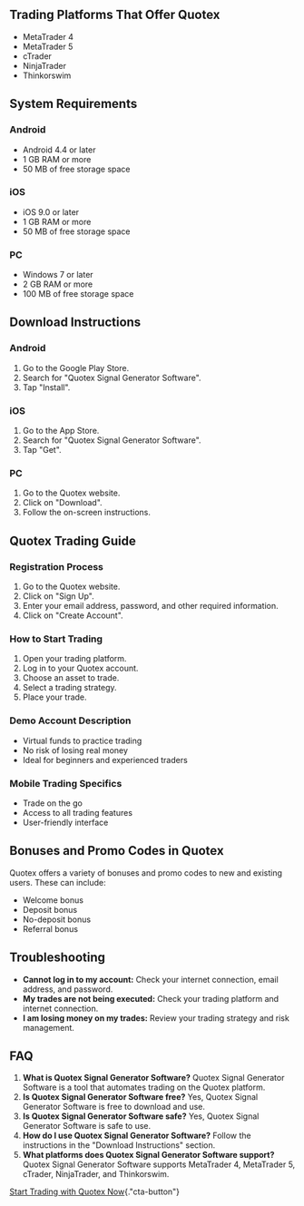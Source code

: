 ## Trading Platforms That Offer Quotex

-   MetaTrader 4
-   MetaTrader 5
-   cTrader
-   NinjaTrader
-   Thinkorswim

## System Requirements

### Android

-   Android 4.4 or later
-   1 GB RAM or more
-   50 MB of free storage space

### iOS

-   iOS 9.0 or later
-   1 GB RAM or more
-   50 MB of free storage space

### PC

-   Windows 7 or later
-   2 GB RAM or more
-   100 MB of free storage space

## Download Instructions

### Android

1.  Go to the Google Play Store.
2.  Search for "Quotex Signal Generator Software".
3.  Tap "Install".

### iOS

1.  Go to the App Store.
2.  Search for "Quotex Signal Generator Software".
3.  Tap "Get".

### PC

1.  Go to the Quotex website.
2.  Click on "Download".
3.  Follow the on-screen instructions.

## Quotex Trading Guide

### Registration Process

1.  Go to the Quotex website.
2.  Click on "Sign Up".
3.  Enter your email address, password, and other required information.
4.  Click on "Create Account".

### How to Start Trading

1.  Open your trading platform.
2.  Log in to your Quotex account.
3.  Choose an asset to trade.
4.  Select a trading strategy.
5.  Place your trade.

### Demo Account Description

-   Virtual funds to practice trading
-   No risk of losing real money
-   Ideal for beginners and experienced traders

### Mobile Trading Specifics

-   Trade on the go
-   Access to all trading features
-   User-friendly interface

## Bonuses and Promo Codes in Quotex

Quotex offers a variety of bonuses and promo codes to new and existing
users. These can include:

-   Welcome bonus
-   Deposit bonus
-   No-deposit bonus
-   Referral bonus

## Troubleshooting

-   **Cannot log in to my account:** Check your internet connection,
    email address, and password.
-   **My trades are not being executed:** Check your trading platform
    and internet connection.
-   **I am losing money on my trades:** Review your trading strategy and
    risk management.

## FAQ

1.  **What is Quotex Signal Generator Software?** Quotex Signal
    Generator Software is a tool that automates trading on the Quotex
    platform.
2.  **Is Quotex Signal Generator Software free?** Yes, Quotex Signal
    Generator Software is free to download and use.
3.  **Is Quotex Signal Generator Software safe?** Yes, Quotex Signal
    Generator Software is safe to use.
4.  **How do I use Quotex Signal Generator Software?** Follow the
    instructions in the "Download Instructions" section.
5.  **What platforms does Quotex Signal Generator Software support?**
    Quotex Signal Generator Software supports MetaTrader 4, MetaTrader
    5, cTrader, NinjaTrader, and Thinkorswim.

[Start Trading with Quotex
Now](\%22https://traff.sbs/brokerqxlid\%22){."cta-button"}

